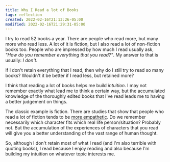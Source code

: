 ```yaml
---
title: Why I Read a lot of Books
tags: reflection
created: 2022-02-16T21:13:26-05:00
modified: 2022-02-16T21:29:31-05:00
---
```


I try to read 52 books a year.
There are people who read more,
but many more who read less.
A lot of it is fiction,
but I also read a lot of non-fiction books too.
People who are impressed by how much I read usually ask,
_"How do you remember everything that you read?"_.
My answer to that is usually: _I don't_.

If I don't retain everything that I read,
then why do I still try to read so many books?
Wouldn't it be better if I read less, but retained more?

I think that reading a lot of books helps me build _intuition_.
I may not remember exactly what lead me to think a certain way,
but the accumulated knowledge of the thoroughly edited books that I've read
leads me to having a better judgement on things.

The classic example is fiction.
There are studies that show that people who read a lot of fiction
tends to be
[more empathetic](https://www.discovermagazine.com/mind/how-reading-fiction-increases-empathy-and-encourages-understanding).
Do we remember necessarily which character fits which real life person/situation?
Probably not.
But the accumulation of the experiences of characters that you read
will give you a better understanding of the vast range of human thought.

So, although I don't retain most of what I read
(and I'm also terrible with quoting books),
I read because I enjoy reading
and also because I'm building my intuition on whatever topic interests me.
